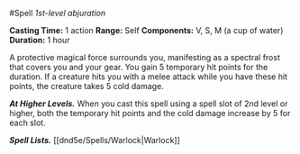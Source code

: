 #Spell
*1st-level abjuration*

**Casting Time:** 1 action
**Range:** Self
**Components:** V, S, M (a cup of water)
**Duration:** 1 hour

A protective magical force surrounds you, manifesting as a spectral frost that covers you and your gear. You gain 5 temporary hit points for the duration. If a creature hits you with a melee attack while you have these hit points, the creature takes 5 cold damage.

***At Higher Levels.*** When you cast this spell using a spell slot of 2nd level or higher, both the temporary hit points and the cold damage increase by 5 for each slot.

***Spell Lists.*** [[dnd5e/Spells/Warlock\|Warlock]]